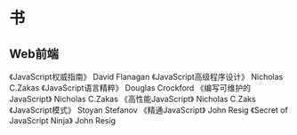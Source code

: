 # 书


## Web前端

《JavaScript权威指南》    David Flanagan
《JavaScript高级程序设计》  Nicholas C.Zakas
《JavaScript语言精粹》    Douglas Crockford
《编写可维护的JavaScript》  Nicholas C.Zakas
《高性能JavaScript》 Nicholas C.Zaks
《JavaScript模式》  Stoyan Stefanov
《精通JavaScript》  John Resig
《Secret of JavaScript Ninja》    John Resig